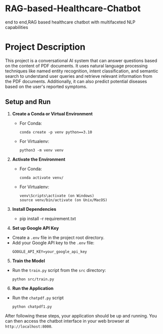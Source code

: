 # RAG-based-Healthcare-Chatbot
end to end,RAG based healthcare chatbot with multifaceted NLP capabilities

# Project Description
This project is a conversational AI system that can answer questions based on the content of PDF documents. It uses natural language processing techniques like named entity recognition, intent classification, and semantic search to understand user queries and retrieve relevant information from the PDF documents. Additionally, it can also predict potential diseases based on the user's reported symptoms.

## Setup and Run

1. **Create a Conda or Virtual Environment**

   - For Conda:
     ```
     conda create -p venv python==3.10
     ```
   - For Virtualenv:
     ```
     python3 -m venv venv
     ```

2. **Activate the Environment**

   - For Conda:
     ```
     conda activate venv/
     ```
   - For Virtualenv:
     ```
     venv\Scripts\activate (on Windows)
     source venv/bin/activate (on Unix/MacOS)
     ```

3. **Install Dependencies**
    - pip install -r requirement.txt

4. **Set up Google API Key**
- Create a `.env` file in the project root directory.
- Add your Google API key to the `.env` file:
  ```
  GOOGLE_API_KEY=your_google_api_key
  ```

5. **Train the Model**
- Run the `train.py` script from the `src` directory:
  ```
  python src/train.py
  ```

6. **Run the Application**
-   Run the `chatpdf.py` script
    ```
    python chatpdf1.py
    ```
After following these steps, your application should be up and running. You can then access the chatbot interface in your web browser at `http://localhost:8000`.

